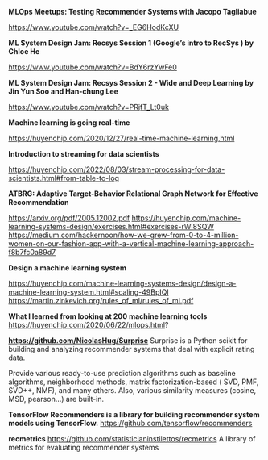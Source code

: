 **MLOps Meetups: Testing Recommender Systems with Jacopo Tagliabue**

https://www.youtube.com/watch?v=_EG6HodKcXU

**ML System Design Jam: Recsys Session 1 (Google’s intro to RecSys ) by Chloe He**

https://www.youtube.com/watch?v=BdY6rzYwFe0

**ML System Design Jam: Recsys Session 2 - Wide and Deep Learning by Jin Yun Soo and Han-chung Lee**

https://www.youtube.com/watch?v=PRjfT_Lt0uk

**Machine learning is going real-time**

https://huyenchip.com/2020/12/27/real-time-machine-learning.html

**Introduction to streaming for data scientists**

https://huyenchip.com/2022/08/03/stream-processing-for-data-scientists.html#from-table-to-log

**ATBRG: Adaptive Target-Behavior Relational Graph Network for Effective Recommendation**

https://arxiv.org/pdf/2005.12002.pdf
https://huyenchip.com/machine-learning-systems-design/exercises.html#exercises-rWl8SQW
https://medium.com/hackernoon/how-we-grew-from-0-to-4-million-women-on-our-fashion-app-with-a-vertical-machine-learning-approach-f8b7fc0a89d7


**Design a machine learning system**

https://huyenchip.com/machine-learning-systems-design/design-a-machine-learning-system.html#scaling-49BpIQl
https://martin.zinkevich.org/rules_of_ml/rules_of_ml.pdf

**What I learned from looking at 200 machine learning tools**
https://huyenchip.com/2020/06/22/mlops.html?

**https://github.com/NicolasHug/Surprise**
Surprise is a Python scikit for building and analyzing recommender systems that deal with explicit rating data.

Provide various ready-to-use prediction algorithms such as baseline algorithms, neighborhood methods, matrix factorization-based ( SVD, PMF, SVD++, NMF), and many others. Also, various similarity measures (cosine, MSD, pearson...) are built-in.

**TensorFlow Recommenders is a library for building recommender system models using TensorFlow.**
https://github.com/tensorflow/recommenders

**recmetrics**
https://github.com/statisticianinstilettos/recmetrics
A library of metrics for evaluating recommender systems


